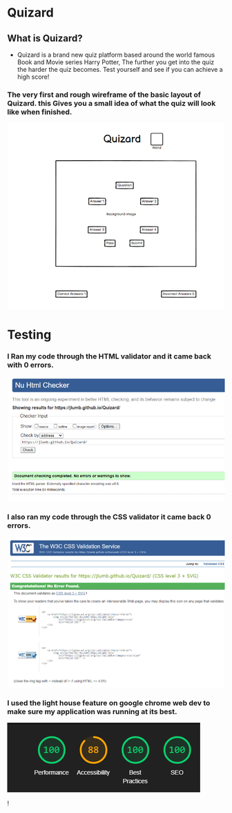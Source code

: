 #                                                                          Quizard

##                                                                    What is Quizard?
 * Quizard is a brand new quiz platform based around the world famous Book and Movie series Harry Potter, The further you get into the quiz the harder the quiz becomes.
 Test yourself and see if you can achieve a high score!

 ###             The very first and rough wireframe of the basic layout of Quizard. this Gives you a small idea of what the quiz will look like when finished.

 ![wireframe](assets/images/wireframe1.png)


# Testing

### I Ran my code through the HTML validator and it came back with 0 errors.
 ![htmlcheck](assets/images/htmlcheck.png)

### I also ran my code through the CSS validator it came back 0 errors.
 ![csscheck](assets/images/csscheck.png)

### I used the light house feature on google chrome web dev to make sure my application was running at its best.

![lighthouse](assets/images/lighthouse.png)

!

 
